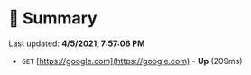 # 📖 Summary
Last updated: **4/5/2021, 7:57:06 PM**

- `GET` [https://google.com](https://google.com) - **Up** (209ms)
